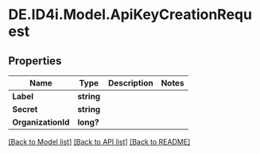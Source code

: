 # DE.ID4i.Model.ApiKeyCreationRequest
## Properties

Name | Type | Description | Notes
------------ | ------------- | ------------- | -------------
**Label** | **string** |  | 
**Secret** | **string** |  | 
**OrganizationId** | **long?** |  | 

[[Back to Model list]](../README.md#documentation-for-models) [[Back to API list]](../README.md#documentation-for-api-endpoints) [[Back to README]](../README.md)

